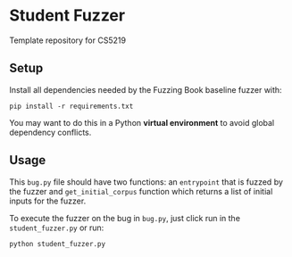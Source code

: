# Student Fuzzer
Template repository for CS5219

## Setup
Install all dependencies needed by the Fuzzing Book baseline fuzzer with:

```
pip install -r requirements.txt
```

You may want to do this in a Python **virtual environment** to avoid global dependency conflicts.

## Usage

This `bug.py` file should have two functions: an `entrypoint` that is fuzzed by the fuzzer and `get_initial_corpus` function which returns a list of initial inputs for the fuzzer.

To execute the fuzzer on the bug in `bug.py`, just click run in the `student_fuzzer.py` or run:


```
python student_fuzzer.py
```

